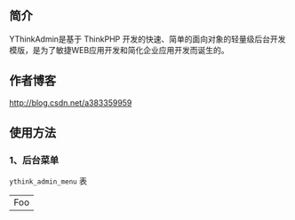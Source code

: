﻿## 简介

YThinkAdmin是基于 ThinkPHP 开发的快速、简单的面向对象的轻量级后台开发模版，是为了敏捷WEB应用开发和简化企业应用开发而诞生的。

## 作者博客

http://blog.csdn.net/a383359959

## 使用方法

### 1、后台菜单

`ythink_admin_menu` 表

<table>
    <tr>
        <td>Foo</td>
    </tr>
</table>